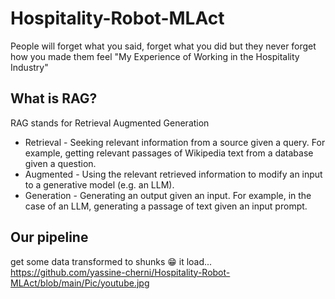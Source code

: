 # Hospitality-Robot-MLAct
People will forget what you said, forget what you did but they never forget how you made them feel "My Experience of Working in the Hospitality Industry"
## What is RAG?
RAG stands for Retrieval Augmented Generation
* Retrieval - Seeking relevant information from a source given a query. For example, getting relevant passages of Wikipedia text from a database given a question.
* Augmented - Using the relevant retrieved information to modify an input to a generative model (e.g. an LLM).
* Generation - Generating an output given an input. For example, in the case of an LLM, generating a passage of text given an input prompt.
## Our pipeline 
get some data transformed to shunks 😁
it load...
https://github.com/yassine-cherni/Hospitality-Robot-MLAct/blob/main/Pic/youtube.jpg
